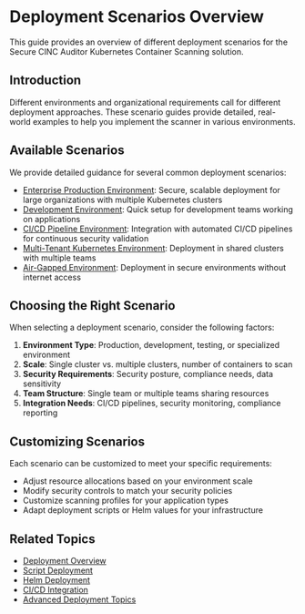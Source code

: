 # Deployment Scenarios Overview

This guide provides an overview of different deployment scenarios for the Secure CINC Auditor Kubernetes Container Scanning solution.

## Introduction

Different environments and organizational requirements call for different deployment approaches. These scenario guides provide detailed, real-world examples to help you implement the scanner in various environments.

## Available Scenarios

We provide detailed guidance for several common deployment scenarios:

- [Enterprise Production Environment](enterprise.md): Secure, scalable deployment for large organizations with multiple Kubernetes clusters
- [Development Environment](development.md): Quick setup for development teams working on applications
- [CI/CD Pipeline Environment](cicd.md): Integration with automated CI/CD pipelines for continuous security validation
- [Multi-Tenant Kubernetes Environment](multi-tenant.md): Deployment in shared clusters with multiple teams
- [Air-Gapped Environment](air-gapped.md): Deployment in secure environments without internet access

## Choosing the Right Scenario

When selecting a deployment scenario, consider the following factors:

1. **Environment Type**: Production, development, testing, or specialized environment
2. **Scale**: Single cluster vs. multiple clusters, number of containers to scan
3. **Security Requirements**: Security posture, compliance needs, data sensitivity
4. **Team Structure**: Single team or multiple teams sharing resources
5. **Integration Needs**: CI/CD pipelines, security monitoring, compliance reporting

## Customizing Scenarios

Each scenario can be customized to meet your specific requirements:

- Adjust resource allocations based on your environment scale
- Modify security controls to match your security policies
- Customize scanning profiles for your application types
- Adapt deployment scripts or Helm values for your infrastructure

## Related Topics

- [Deployment Overview](../index.md)
- [Script Deployment](../script-deployment.md)
- [Helm Deployment](../helm-deployment.md)
- [CI/CD Integration](../cicd-deployment.md)
- [Advanced Deployment Topics](../advanced-topics/index.md)
